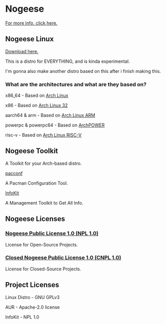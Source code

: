 # Nogeese
[For more info, click here.](https://github.com/leon8326-nogeese/leon8326-nogeese)
## Nogeese Linux
[Download here.](https://github.com/leon8326-nogeese/iso)

This is a distro for EVERYTHING, and is kinda experimental.

I'm gonna also make another distro based on this after i finish making this.
### What are the architectures and what are they based on?

x86_64 - Based on [Arch Linux](https://archlinux.org)

x86 - Based on [Arch Linux 32](https://archlinux32.org)

aarch64 & arm - Based on [Arch Linux ARM](https://archlinuxarm.org)

powerpc & powerpc64 - Based on [ArchPOWER](https://archlinuxpower.org)

risc-v - Based on [Arch Linux RISC-V](https://archriscv.felixc.at/)
## Nogeese Toolkit
A Toolkit for your Arch-based distro.

[pacconf](https://github.com/leon8326-nogeese/pacconf)

A Pacman Configuration Tool.

[InfoKit](https://github.com/leon8326-nogeese/InfoKit)

A Management Toolkit to Get All Info.

## Nogeese Licenses
### [Nogeese Public License 1.0 (NPL 1.0)](https://github.com/leon8326-nogeese/License)
License for Open-Source Projects.

### [Closed Nogeese Public License 1.0 (CNPL 1.0)](https://github.com/leon8326-nogeese/License)
License for Closed-Source Projects.


## Project Licenses
Linux Distro - GNU GPLv3

AUR - Apache-2.0 license

InfoKit - NPL 1.0

